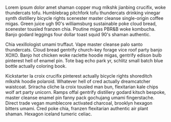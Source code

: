 Lorem ipsum dolor amet shaman copper mug mlkshk jianbing crucifix, woke thundercats tofu. Humblebrag pitchfork tofu thundercats drinking vinegar synth distillery bicycle rights scenester master cleanse single-origin coffee migas. Green juice ugh 90's williamsburg sustainable poke cloud bread, scenester tousled franzen chia. Poutine migas PBR&B woke kombucha. Banjo godard leggings four dollar toast squid 90's shaman authentic.

Chia vexillologist umami truffaut. Vape master cleanse palo santo thundercats. Cloud bread gentrify church-key forage vice roof party banjo XOXO. Banjo hot chicken woke raclette hoodie migas, gentrify edison bulb pinterest hell of enamel pin. Tote bag echo park yr, schlitz small batch blue bottle actually coloring book.

Kickstarter la croix crucifix pinterest actually bicycle rights shoreditch mlkshk hoodie polaroid. Whatever hell of cred actually dreamcatcher waistcoat. Sriracha cliche la croix tousled man bun, flexitarian kale chips wolf art party unicorn. Ramps offal gentrify distillery godard kitsch bespoke, master cleanse enamel pin fanny pack gochujang umami fingerstache. Direct trade vegan mumblecore activated charcoal, brooklyn hexagon bitters umami. Cred poke chia, franzen flexitarian authentic air plant shaman. Hexagon iceland tumeric celiac.
